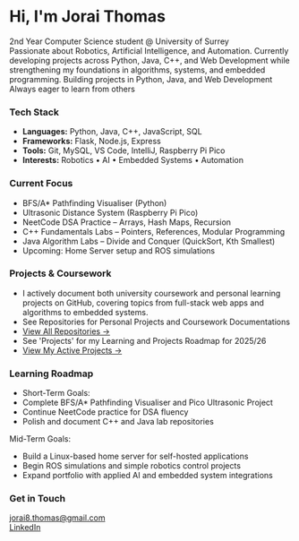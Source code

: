 #  Hi, I'm Jorai Thomas  
2nd Year Computer Science student @ University of Surrey  
Passionate about Robotics, Artificial Intelligence, and Automation.
Currently developing projects across Python, Java, C++, and Web Development while strengthening my foundations in algorithms, systems, and embedded programming.
Building projects in Python, Java, and Web Development  
Always eager to learn from others

### Tech Stack
- **Languages:** Python, Java, C++, JavaScript, SQL  
- **Frameworks:** Flask, Node.js, Express  
- **Tools:** Git, MySQL, VS Code, IntelliJ, Raspberry Pi Pico
- **Interests:** Robotics • AI • Embedded Systems • Automation

###  Current Focus
- BFS/A* Pathfinding Visualiser (Python)
- Ultrasonic Distance System (Raspberry Pi Pico)
- NeetCode DSA Practice – Arrays, Hash Maps, Recursion
- C++ Fundamentals Labs – Pointers, References, Modular Programming
- Java Algorithm Labs – Divide and Conquer (QuickSort, Kth Smallest)
- Upcoming: Home Server setup and ROS simulations

### Projects & Coursework
- I actively document both university coursework and personal learning projects on GitHub, covering topics from full-stack web apps and algorithms to embedded systems.
- See Repositories for Personal Projects and Coursework Documentations
- [View All Repositories →](https://github.com/jorlyx?tab=repositories)
- See 'Projects' for my Learning and Projects Roadmap for 2025/26
- [View My Active Projects →](https://github.com/users/jorlyx/projects)

### Learning Roadmap
- Short-Term Goals:
- Complete BFS/A* Pathfinding Visualiser and Pico Ultrasonic Project
- Continue NeetCode practice for DSA fluency
- Polish and document C++ and Java lab repositories

Mid-Term Goals:
- Build a Linux-based home server for self-hosted applications
- Begin ROS simulations and simple robotics control projects
- Expand portfolio with applied AI and embedded system integrations

### Get in Touch
jorai8.thomas@gmail.com  
[LinkedIn](https://www.linkedin.com/in/jorai-thomas-cs)
